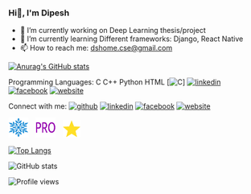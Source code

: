 ### Hi👋, I'm Dipesh

- 🔭 I’m currently working on Deep Learning thesis/project
- 🌱 I’m currently learning Different frameworks: Django, React Native
- 📫 How to reach me: dshome.cse@gmail.com


[![Anurag's GitHub stats](https://github-readme-stats.vercel.app/api?username=Dipeshshome)](https://github.com/anuraghazra/github-readme-stats)


Programming Languages:
C C++ Python HTML
[<img src='https://cdn.jsdelivr.net/npm/simple-icons@3.0.1/icons/C.svg' alt='C' height='40'>] [<img src='https://cdn.jsdelivr.net/npm/simple-icons@3.0.1/icons/linkedin.svg' alt='linkedin' height='40'>](https://www.linkedin.com/in/dipesh-shome-575854113/)  [<img src='https://cdn.jsdelivr.net/npm/simple-icons@3.0.1/icons/facebook.svg' alt='facebook' height='40'>](https://www.facebook.com/dipesh.austcse)  [<img src='https://cdn.jsdelivr.net/npm/simple-icons@3.0.1/icons/icloud.svg' alt='website' height='40'>](https://dipeshshome.wixsite.com/mysite)  


Connect with me:
[<img src='https://cdn.jsdelivr.net/npm/simple-icons@3.0.1/icons/github.svg' alt='github' height='40'>](https://github.com/Dipeshshome)  [<img src='https://cdn.jsdelivr.net/npm/simple-icons@3.0.1/icons/linkedin.svg' alt='linkedin' height='40'>](https://www.linkedin.com/in/dipesh-shome-575854113/)  [<img src='https://cdn.jsdelivr.net/npm/simple-icons@3.0.1/icons/facebook.svg' alt='facebook' height='40'>](https://www.facebook.com/dipesh.austcse)  [<img src='https://cdn.jsdelivr.net/npm/simple-icons@3.0.1/icons/icloud.svg' alt='website' height='40'>](https://dipeshshome.wixsite.com/mysite)  

<a href='https://archiveprogram.github.com/'><img src='https://raw.githubusercontent.com/acervenky/animated-github-badges/master/assets/acbadge.gif' width='40' height='40'></a> <a href='https://github.com/pricing'><img src='https://raw.githubusercontent.com/acervenky/animated-github-badges/master/assets/pro.gif' width='40' height='40'></a> <a href='https://stars.github.com/'><img src='https://raw.githubusercontent.com/acervenky/animated-github-badges/master/assets/starbadge.gif' width='35' height='35'></a> 

[![Top Langs](https://github-readme-stats.vercel.app/api/top-langs/?username=Dipeshshome)](https://github.com/anuraghazra/github-readme-stats)

![GitHub stats](https://github-readme-stats.vercel.app/api?username=Dipeshshome&show_icons=true&count_private=true)  

![Profile views](https://gpvc.arturio.dev/Dipeshshome)  
